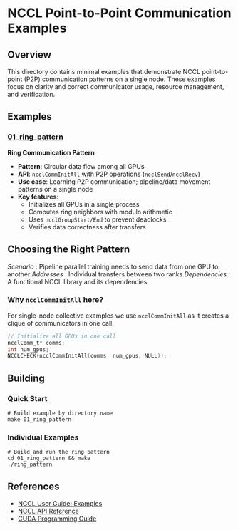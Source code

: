 <!-- Copyright (c) 2025, NVIDIA CORPORATION. All rights reserved.

See LICENSE.txt for license information -->

# NCCL Point-to-Point Communication Examples

## Overview
This directory contains minimal examples that demonstrate NCCL point-to-point
(P2P) communication patterns on a single node. These examples focus on clarity
and correct communicator usage, resource management, and verification.

## Examples

### [01_ring_pattern](01_ring_pattern/)
**Ring Communication Pattern**
- **Pattern**: Circular data flow among all GPUs
- **API**: `ncclCommInitAll` with P2P operations (`ncclSend`/`ncclRecv`)
- **Use case**: Learning P2P communication; pipeline/data movement patterns on a
  single node
- **Key features**:
  - Initializes all GPUs in a single process
  - Computes ring neighbors with modulo arithmetic
  - Uses `ncclGroupStart/End` to prevent deadlocks
  - Verifies data correctness after transfers

## Choosing the Right Pattern

*Scenario* : Pipeline parallel training needs to send data from one GPU to
another
*Addresses* : Individual transfers between two ranks
*Dependencies* : A functional NCCL library and its dependencies

### Why `ncclCommInitAll` here?
For single-node collective examples we use `ncclCommInitAll` as it creates a
clique of communicators in one call.

```c
// Initialize all GPUs in one call
ncclComm_t* comms;
int num_gpus;
NCCLCHECK(ncclCommInitAll(comms, num_gpus, NULL));
```

## Building

### **Quick Start**
```shell
# Build example by directory name
make 01_ring_pattern
```

### **Individual Examples**
```shell
# Build and run the ring pattern
cd 01_ring_pattern && make
./ring_pattern
```

## References
- [NCCL User Guide:
  Examples](https://docs.nvidia.com/deeplearning/nccl/user-guide/docs/examples.html)
- [NCCL API
  Reference](https://docs.nvidia.com/deeplearning/nccl/user-guide/docs/api.html)
- [CUDA Programming
  Guide](https://docs.nvidia.com/cuda/cuda-c-programming-guide/)
